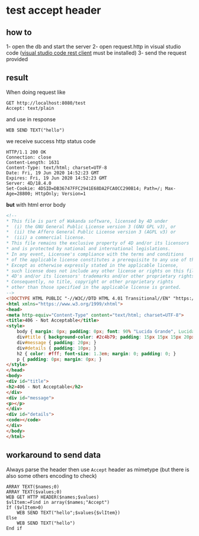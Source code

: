 
# test accept header

## how to

1- open the db and start the server
2- open request.http in visual studio code ([visual studio code rest client](https://marketplace.visualstudio.com/items?itemName=humao.rest-client) must be installed)
3- send the request provided

## result

When doing request like

```http
GET http://localhost:8080/test
Accept: text/plain
```

and use in response

```4d
WEB SEND TEXT("hello")
````

we receive success http status code

```http
HTTP/1.1 200 OK
Connection: close
Content-Length: 1631
Content-Type: text/html; charset=UTF-8
Date: Fri, 19 Jun 2020 14:52:23 GMT
Expires: Fri, 19 Jun 2020 14:52:23 GMT
Server: 4D/18.4.0
Set-Cookie: 4DSID=DB36747FFC2941E68DA2FCA0CC290B14; Path=/; Max-Age=28800; HttpOnly; Version=1
```

**but** with html error body

```html
<!--
* This file is part of Wakanda software, licensed by 4D under
*  (i) the GNU General Public License version 3 (GNU GPL v3), or
*  (ii) the Affero General Public License version 3 (AGPL v3) or
*  (iii) a commercial license.
* This file remains the exclusive property of 4D and/or its licensors
* and is protected by national and international legislations.
* In any event, Licensee's compliance with the terms and conditions
* of the applicable license constitutes a prerequisite to any use of this file.
* Except as otherwise expressly stated in the applicable license,
* such license does not include any other license or rights on this file,
* 4D's and/or its licensors' trademarks and/or other proprietary rights.
* Consequently, no title, copyright or other proprietary rights
* other than those specified in the applicable license is granted.
-->
<!DOCTYPE HTML PUBLIC "-//W3C//DTD HTML 4.01 Transitional//EN" "https://www.w3.org/TR/html4/loose.dtd">
<html xmlns="https://www.w3.org/1999/xhtml">
<head>
<meta http-equiv="Content-Type" content="text/html; charset=UTF-8">
<title>406 - Not Acceptable</title>
<style>
	body { margin: 0px; padding: 0px; font: 90% "Lucida Grande", Lucida, Verdana, sans-serif; }
	div#title { background-color: #2c4b79; padding: 15px 15px 15px 20px; margin: 0px; }
	div#message { padding: 20px; }
	div#details { padding: 10px; }
	h2 { color: #fff; font-size: 1.3em; margin: 0; padding: 0; }
	p { padding: 0px; margin: 0px; }
</style>
</head>
<body>
<div id="title">
<h2>406 - Not Acceptable</h2>
</div>
<div id="message">
<p></p>
</div>
<div id="details">
<code></code>
</div>
</body>
</html>
```

## workaround to send data

Always parse the header then use `Accept` header as mimetype (but there is also some others encoding to check)

```4d
ARRAY TEXT($names;0)
ARRAY TEXT($values;0)
WEB GET HTTP HEADER($names;$values)
$vlItem:=Find in array($names;"Accept")
If ($vlItem>0)
    WEB SEND TEXT("hello";$values{$vlItem})
Else
    WEB SEND TEXT("hello")
End if
```
